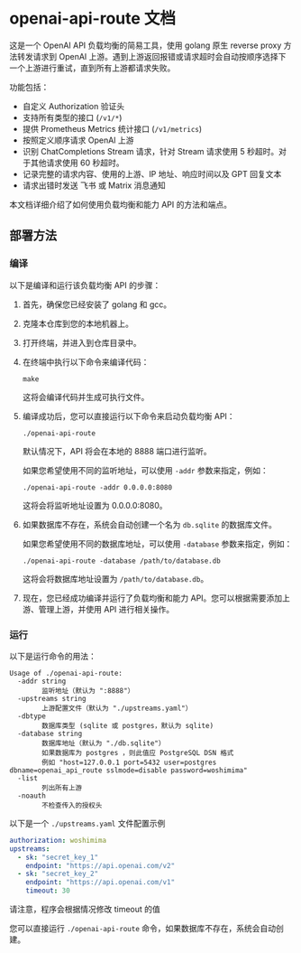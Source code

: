 # openai-api-route 文档

这是一个 OpenAI API 负载均衡的简易工具，使用 golang 原生 reverse proxy 方法转发请求到 OpenAI 上游。遇到上游返回报错或请求超时会自动按顺序选择下一个上游进行重试，直到所有上游都请求失败。

功能包括：

- 自定义 Authorization 验证头
- 支持所有类型的接口 (`/v1/*`)
- 提供 Prometheus Metrics 统计接口 (`/v1/metrics`)
- 按照定义顺序请求 OpenAI 上游
- 识别 ChatCompletions Stream 请求，针对 Stream 请求使用 5 秒超时。对于其他请求使用 60 秒超时。
- 记录完整的请求内容、使用的上游、IP 地址、响应时间以及 GPT 回复文本
- 请求出错时发送 飞书 或 Matrix 消息通知

本文档详细介绍了如何使用负载均衡和能力 API 的方法和端点。

## 部署方法

### 编译

以下是编译和运行该负载均衡 API 的步骤：

1. 首先，确保您已经安装了 golang 和 gcc。

2. 克隆本仓库到您的本地机器上。

3. 打开终端，并进入到仓库目录中。

4. 在终端中执行以下命令来编译代码：

   ```
   make
   ```

   这将会编译代码并生成可执行文件。

5. 编译成功后，您可以直接运行以下命令来启动负载均衡 API：

   ```
   ./openai-api-route
   ```

   默认情况下，API 将会在本地的 8888 端口进行监听。

   如果您希望使用不同的监听地址，可以使用 `-addr` 参数来指定，例如：

   ```
   ./openai-api-route -addr 0.0.0.0:8080
   ```

   这将会将监听地址设置为 0.0.0.0:8080。

6. 如果数据库不存在，系统会自动创建一个名为 `db.sqlite` 的数据库文件。

   如果您希望使用不同的数据库地址，可以使用 `-database` 参数来指定，例如：

   ```
   ./openai-api-route -database /path/to/database.db
   ```

   这将会将数据库地址设置为 `/path/to/database.db`。

7. 现在，您已经成功编译并运行了负载均衡和能力 API。您可以根据需要添加上游、管理上游，并使用 API 进行相关操作。

### 运行

以下是运行命令的用法：

```
Usage of ./openai-api-route:
  -addr string
        监听地址（默认为 ":8888"）
  -upstreams string
        上游配置文件（默认为 "./upstreams.yaml"）
  -dbtype
        数据库类型 (sqlite 或 postgres，默认为 sqlite)
  -database string
        数据库地址（默认为 "./db.sqlite"）
        如果数据库为 postgres ，则此值应 PostgreSQL DSN 格式
        例如 "host=127.0.0.1 port=5432 user=postgres dbname=openai_api_route sslmode=disable password=woshimima"
  -list
        列出所有上游
  -noauth
        不检查传入的授权头
```

以下是一个 `./upstreams.yaml` 文件配置示例

```yaml
authorization: woshimima
upstreams:
  - sk: "secret_key_1"
    endpoint: "https://api.openai.com/v2"
  - sk: "secret_key_2"
    endpoint: "https://api.openai.com/v1"
    timeout: 30
```

请注意，程序会根据情况修改 timeout 的值

您可以直接运行 `./openai-api-route` 命令，如果数据库不存在，系统会自动创建。
